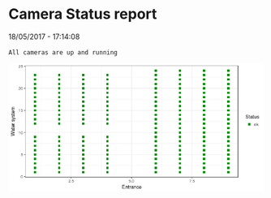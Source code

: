 Camera Status report
================
18/05/2017 - 17:14:08

    All cameras are up and running

![](camreport_files/figure-markdown_github/unnamed-chunk-2-1.png)
